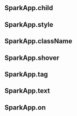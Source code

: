 ## SparkApp.child

## SparkApp.style

## SparkApp.className

## SparkApp.shover

## SparkApp.tag

## SparkApp.text

## SparkApp.on